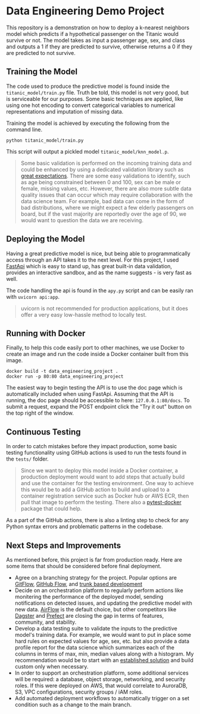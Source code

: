 # Data Engineering Demo Project

This repository is a demonstration on how to deploy a k-nearest neighbors model which predicts if a hypothetical passenger on the Titanic would survive or not. The model takes as input a passenger age, sex, and class and outputs a 1 if they are predicted to survive, otherwise returns a 0 if they are predicted to not survive.

## Training the Model

The code used to produce the predictive model is found inside the `titanic_model/train.py` file. Truth be told, this model is not very good, but is serviceable for our purposes. Some basic techniques are applied, like using one hot encoding to convert categorical variables to numerical representations and imputation of missing data.

Training the model is achieved by executing the following from the command line.

```shell
python titanic_model/train.py
```

This script will output a pickled model `titanic_model/knn_model.p`.

> Some basic validation is performed on the incoming training data and could be enhanced by using a dedicated validation library such as [great expectations](https://greatexpectations.io/). There are some easy validations to identify, such as age being constrained between 0 and 100, sex can be male or female, missing values, etc. However, there are also more subtle data quality issues that can occur which may require collaboration with the data science team. For example, bad data can come in the form of bad distributions, where we might expect a few elderly passengers on board, but if the vast majority are reportedly over the age of 90, we would want to question the data we are receiving.

## Deploying the Model

Having a great predictive model is nice, but being able to programmatically access through an API takes it to the next level. For this project, I used [FastApi](https://fastapi.tiangolo.com/) which is easy to stand up, has great built-in data validation, provides an interactive sandbox, and as the name suggests - is very fast as well.

The code handling the api is found in the `apy.py` script and can be easily ran with `uvicorn api:app`.

> uvicorn is not recommended for production applications, but it does offer a very easy low-hassle method to locally test. 

## Running with Docker

Finally, to help this code easily port to other machines, we use Docker to create an image and run the code inside a Docker container built from this image. 

```shell
docker build -t data_engineering_project .
docker run -p 80:80 data_engineering_project
```

The easiest way to begin testing the API is to use the doc page which is automatically included when using FastApi. Assuming that the API is running, the doc page should be accessible to here: `127.0.0.1:80/docs`. To submit a request, expand the POST endpoint click the "Try it out" button on the top right of the window.

## Continuous Testing

In order to catch mistakes before they impact production, some basic testing functionality using GitHub actions is used to run the tests found in the `tests/` folder.

> Since we want to deploy this model inside a Docker container, a production deployment would want to add steps that actually build and use the container for the testing environment. One way to achieve this would be to add a GitHub action to build and upload to a container registration service such as Docker hub or AWS ECR, then pull that image to perform the testing. There also  a [pytest-docker](https://github.com/avast/pytest-docker) package that could help.

As a part of the GitHub actions, there is also a linting step to check for any Python syntax errors and problematic patterns in the codebase.

## Next Steps and Improvements

As mentioned before, this project is far from production ready. Here are some items that should be considered before final deployment.

- Agree on a branching strategy for the project. Popular options are [GitFlow](https://www.atlassian.com/git/tutorials/comparing-workflows/gitflow-workflow), [GitHub Flow](https://docs.github.com/en/get-started/quickstart/github-flow), and [trunk based development](https://trunkbaseddevelopment.com/)
- Decide on an orchestration platform to regularly perform actions like monitering the performance of the deployed model, sending notifications on detected issues, and updating the predictive model with new data. [AirFlow](https://airflow.apache.org/) is the default choice, but other competitors like [Dagster](https://dagster.io/) and [Prefect](https://www.prefect.io/) are closing the gap in terms of features, community, and stability.
- Develop a data testing suite to validate the inputs to the predictive model's training data. For example, we would want to put in place some hard rules on expected values for age, sex, etc. but also provide a data profile report for the data science which summarizes each of the columns in terms of max, min, median values along with a histogram. My recommendation would be to start with an [established solution](https://github.com/ydataai/ydata-profiling) and build custom only when necessary.
- In order to support an orchestration platform, some additional services will be required: a database, object storage, networking, and security roles. If this were deployed on AWS, that would correlate to AuroraDB, S3, VPC configurations, security groups / iAM roles.
- Add automated deployment workflows to automatically trigger on a set condition such as a change to the main branch.
